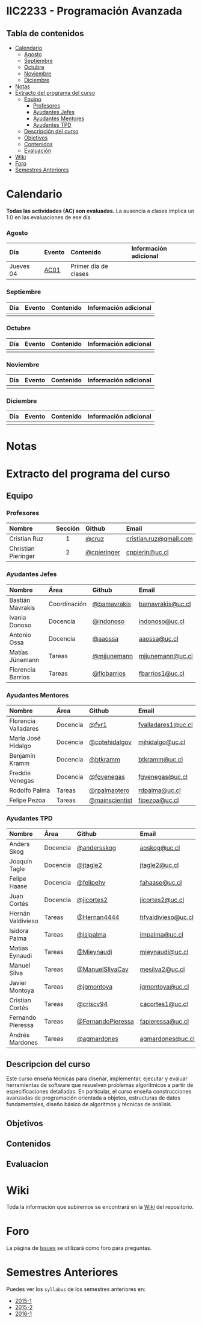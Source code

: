 # IIC2233 - Programación Avanzada

## Tabla de contenidos
* [Calendario](#calendario)
    * [Agosto](#agosto)
    * [Septiembre](#septiembre)
    * [Octubre](#octubre)
    * [Noviembre](#noviembre)
    * [Diciembre](#diciembre)
* [Notas](#notas)
* [Extracto del programa del curso](#extracto-del-programa-del-curso)
    * [Equipo](#equipo)
        * [Profesores](#profesores)
        * [Ayudantes Jefes](#ayudantes-jefes)
        * [Ayudantes Mentores](#ayudantes-mentores)
        * [Ayudantes TPD](#ayudantes-tpd)
    * [Descripción del curso](#descripcion-del-curso)
    * [Objetivos](#objetivos)
    * [Contenidos](#contenidos)
    * [Evaluación](#evaluacion)
* [Wiki](#wiki)
* [Foro](#foro)
* [Semestres Anteriores](#semestres-anteriores)


# Calendario

**Todas las actividades (AC) son evaluadas.** La ausencia a clases implica un 1.0 en las evaluaciones de ese día.

### Agosto
| Día  | Evento | Contenido                  | Información adicional |
|:---- |:------ |:-------------------------- |:--------------------- |
|Jueves 04 | [AC01]() | Primer día de clases |                       |

### Septiembre
| Día  | Evento | Contenido                  | Información adicional |
|:---- |:------ |:-------------------------- |:--------------------- |
| | []()| | |

### Octubre
| Día  | Evento | Contenido                  | Información adicional |
|:---- |:------ |:-------------------------- |:--------------------- |
| | []()| | |

### Noviembre
| Día  | Evento | Contenido                  | Información adicional |
|:---- |:------ |:-------------------------- |:--------------------- |
| | []()| | |

### Diciembre
| Día  | Evento | Contenido                  | Información adicional |
|:---- |:------ |:-------------------------- |:--------------------- |
| | []()| | |

# Notas





# Extracto del programa del curso

## Equipo

### Profesores

| Nombre                | Sección   | Github        |  Email         |
|:--------------------- |:--------: |:------------- | :------------- |
| Cristian Ruz          | 1         | [@cruz](https://github.com/cruz)              | cristian.ruz@gmail.com |
| Christian Pieringer   | 2         | [@cpieringer](https://github.com/cpieringer)  | cppierin@uc.cl |


### Ayudantes Jefes

| Nombre                | Área          | Github        | Email         |
|:--------------------- |:------------- |:------------- |:------------- |
| Bastián Mavrakis      | Coordinación  | [@bamavrakis](https://github.com/bamavrakis)  | [bamavrakis@uc.cl](mailto:) |
| Ivania Donoso         | Docencia      | [@indonoso](https://github.com/indonoso)      | [indonoso@uc.cl](mailto:) |
| Antonio Ossa          | Docencia      | [@aaossa](https://github.com/aaossa)          | [aaossa@uc.cl](mailto:) |
| Matías Jünemann       | Tareas        | [@mjjunemann](https://github.com/mjjunemann)  | [mjjunemann@uc.cl](mailto:) |
| Florencia Barrios     | Tareas        | [@flobarrios](https://github.com/flobarrios)  | [fbarrios1@uc.cl](mailto:) |


### Ayudantes Mentores

| Nombre                | Área          | Github        | Email         |
|:--------------------- |:------------- |:------------- |:------------- |
| Florencia Valladares  | Docencia      | [@fvr1](https://github.com/fvr1)                      | fvalladares1@uc.cl| 
| María José Hidalgo    | Docencia      | [@cotehidalgov](https://github.com/cotehidalgov)      | mjhidalgo@uc.cl |
| Benjamín Kramm        | Docencia      | [@btkramm](https://github.com/btkramm)                | btkramm@uc.cl |
| Freddie Venegas       | Docencia      | [@fgvenegas](https://github.com/fgvenegas)            | fgvenegas@uc.cl |
| Rodolfo Palma         | Tareas        | [@rpalmaotero](https://github.com/rpalmaotero)        | rdpalma@uc.cl |
| Felipe Pezoa          | Tareas        | [@mainscientist](https://github.com/mainscientist)    | fipezoa@uc.cl |


### Ayudantes TPD

| Nombre                | Área          | Github        | Email         |
|:--------------------- |:------------- |:------------- |:------------- |
| Anders Skog           | Docencia      | [@andersskog](https://github.com/andersskog)              | aoskog@uc.cl |
| Joaquín Tagle         | Docencia      | [@jtagle2](https://github.com/jtagle2)                    | jtagle2@uc.cl |
| Felipe Haase          | Docencia      | [@felipehv](https://github.com/felipehv)                  | fahaase@uc.cl |
| Juan Cortés           | Docencia      | [@jicortes2](https://github.com/jicortes2)                | jicortes2@uc.cl |
| Hernán Valdivieso     | Tareas        | [@Hernan4444](https://github.com/Hernan4444)              | hfvaldivieso@uc.cl |
| Isidora Palma         | Tareas        | [@isipalma](https://github.com/isipalma)                  | impalma@uc.cl |
| Matias Eynaudi        | Tareas        | [@Mieynaudi](https://github.com/Mieynaudi)                | mieynaudi@uc.cl |
| Manuel Silva          | Tareas        | [@ManuelSIlvaCav](https://github.com/ManuelSIlvaCav)      | mesilva2@uc.cl |
| Javier Montoya        | Tareas        | [@jgmontoya](https://github.com/jgmontoya)                | jgmontoya@uc.cl |
| Cristian Cortés       | Tareas        | [@criscv94](https://github.com/criscv94)                  | cacortes1@uc.cl |
| Fernando Pieressa     | Tareas        | [@FernandoPieressa](https://github.com/FernandoPieressa)  | fapieressa@uc.cl |
| Andrés Mardones       | Tareas        | [@agmardones](https://github.com/agmardones)              | agmardones@uc.cl |


## Descripcion del curso

Este curso enseña técnicas para diseñar, implementar, ejecutar y evaluar herramientas de software que
resuelven problemas algorítmicos a partir de especificaciones detalladas. En particular, el curso enseña
construcciones avanzadas de programación orientada a objetos, estructuras de datos fundamentales,
diseño básico de algoritmos y técnicas de análisis.

## Objetivos





## Contenidos





## Evaluacion





# Wiki

Toda la información que subiremos se encontrará en la [Wiki](../../wiki) del repositorio.

# Foro

La página de [Issues](../../issues) se utilizará como foro para preguntas.

# Semestres Anteriores

Puedes ver los `syllabus` de los semestres anteriores en:
- [2015-1](https://github.com/IIC2233-2015-1/syllabus)
- [2015-2](https://github.com/IIC2233-2015-2/syllabus)
- [2016-1](https://github.com/IIC2233-2016-1/syllabus)